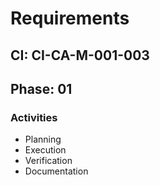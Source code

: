 # Requirements

## CI: CI-CA-M-001-003
## Phase: 01

### Activities
- Planning
- Execution
- Verification
- Documentation
